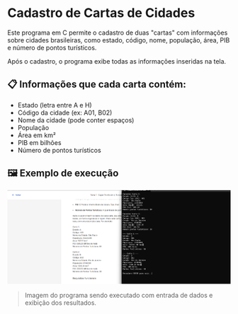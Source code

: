 # Cadastro de Cartas de Cidades

Este programa em C permite o cadastro de duas "cartas" com informações sobre cidades brasileiras, como estado, código, nome, população, área, PIB e número de pontos turísticos.

Após o cadastro, o programa exibe todas as informações inseridas na tela.

## 📋 Informações que cada carta contém:

- Estado (letra entre A e H)
- Código da cidade (ex: A01, B02)
- Nome da cidade (pode conter espaços)
- População
- Área em km²
- PIB em bilhões
- Número de pontos turísticos

## 🖼️ Exemplo de execução

![Execução do Programa](teste-compilado.png)

> Imagem do programa sendo executado com entrada de dados e exibição dos resultados.
